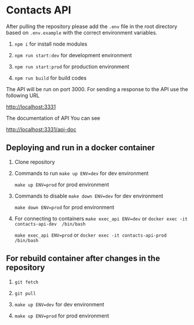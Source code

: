 # Contacts API

After pulling the repository please add the `.env` file in the root directory based on `.env.example` with the correct environment variables.

1) `npm i` for install node modules

2) `npm run start:dev` for development environment

3) `npm run start:prod` for production environment

4) `npm run build` for build codes

The API will be run on port 3000. For sending a response to the API use the following URL

[http://localhost:3331](http://localhost:3331)

The documentation of API You can see

[http://localhost:3331/api-doc](http://localhost:3331/api-doc)

## Deploying and run in a docker container

1) Clone repository

2) Commands to run
    `make up ENV=dev` for dev environment

    `make up ENV=prod` for prod environment

3) Commands to disable
    `make down ENV=dev` for dev environment

    `make down ENV=prod` for prod environment

4) For connecting to containers
    `make exec_api ENV=dev` or `docker exec -it contacts-api-dev  /bin/bash`

   `make exec_api ENV=prod` or `docker exec -it contacts-api-prod  /bin/bash`

## For rebuild container after changes in the repository

1) `git fetch`

2) `git pull`

3) `make up ENV=dev` for dev environment
4) `make up ENV=prod` for prod environment
